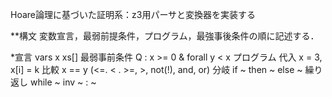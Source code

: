 Hoare論理に基づいた証明系：z3用パーサと変換器を実装する

**構文
変数宣言，最弱前提条件，プログラム，最強事後条件の順に記述する．

*宣言
    vars x xs[]
最弱事前条件
    Q : x >= 0 & forall y < x
プログラム
    代入
    x = 3, x[i] = k
    比較
    x == y (<=. < . >=, >, not(!), and, or)
    分岐
    if ~ then ~ else ~
    繰り返し
    while ~ inv ~ : ~
